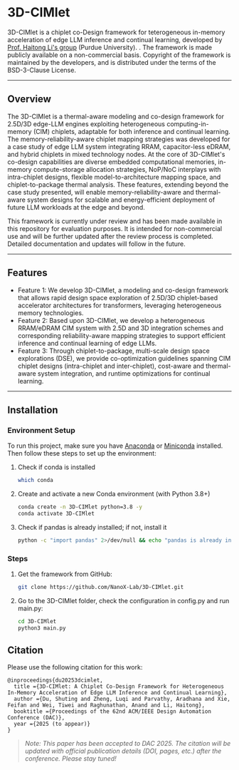 # 3D-CIMlet

3D-CIMlet is a chiplet co-Design framework for teterogeneous in-memory acceleration of edge LLM inference and continual learning, developed by [Prof. Haitong Li's group](https://engineering.purdue.edu/NanoX/) (Purdue University). . The framework is made publicly available on a non-commercial basis. Copyright of the framework is maintained by the developers, and is distributed under the terms of the BSD-3-Clause License.

<!-- ---

## Table of Contents

1. [Overview](#overview)
2. [Features](#features)
3. [Installation](#installation)
4. [Usage](#usage)
5. [Configuration](#configuration)
6. [Examples](#examples)
7. [Contributing](#contributing)
8. [License](#license) -->

---

## Overview

The 3D-CIMlet is a thermal-aware modeling and co-design framework for 2.5D/3D edge-LLM engines exploiting heterogeneous computing-in-memory (CIM) chiplets, adaptable for both inference and continual learning. The memory-reliability-aware chiplet mapping strategies was developed for a case study of edge LLM system integrating RRAM, capacitor-less eDRAM, and hybrid chiplets in mixed technology nodes. At the core of 3D-CIMlet's co-design capabilities are diverse embedded computational memories, in-memory compute-storage allocation strategies, NoP/NoC interplays with intra-chiplet designs, flexible model-to-architecture mapping space, and chiplet-to-package thermal analysis. These features, extending beyond the case study presented, will enable memory-reliability-aware and thermal-aware system designs for scalable and energy-efficient deployment of future LLM workloads at the edge and beyond.

This framework is currently under review and has been made available in this repository for evaluation purposes. It is intended for non-commercial use and will be further updated after the review process is completed. Detailed documentation and updates will follow in the future.

---

## Features

- Feature 1: We develop 3D-CIMlet, a modeling and co-design framework that allows rapid design space exploration of 2.5D/3D chiplet-based accelerator architectures for transformers, leveraging heterogeneous memory technologies.
- Feature 2: Based upon 3D-CIMlet, we develop a heterogeneous RRAM/eDRAM CIM system with 2.5D and 3D integration schemes and corresponding reliability-aware mapping strategies to support efficient inference and continual learning of edge LLMs.
- Feature 3: Through chiplet-to-package, multi-scale design space explorations (DSE), we provide co-optimization guidelines spanning CIM chiplet designs (intra-chiplet and inter-chiplet), cost-aware and thermal-aware system integration, and runtime optimizations for continual learning.

---

## Installation

### Environment Setup

To run this project, make sure you have [Anaconda](https://www.anaconda.com/) or [Miniconda](https://docs.conda.io/en/latest/miniconda.html) installed.
Then follow these steps to set up the environment:

1. Check if conda is installed
   ```bash
   which conda
2. Create and activate a new Conda environment (with Python 3.8+)
   ```bash
   conda create -n 3D-CIMlet python=3.8 -y
   conda activate 3D-CIMlet
3. Check if pandas is already installed; if not, install it
   ```bash
   python -c "import pandas" 2>/dev/null && echo "pandas is already installed" || (echo "Installing pandas..." && conda install pandas -y)

### Steps

1. Get the framework from GitHub:
   ```bash
   git clone https://github.com/NanoX-Lab/3D-CIMlet.git
2. Go to the 3D-CIMlet folder, check the configuration in config.py and run main.py:
   ```bash
   cd 3D-CIMlet
   python3 main.py

## Citation

Please use the following citation for this work:
```
@inproceedings{du20253dcimlet,
  title ={3D-CIMlet: A Chiplet Co-Design Framework for Heterogeneous In-Memory Acceleration of Edge LLM Inference and Continual Learning},
  author ={Du, Shuting and Zheng, Luqi and Parvathy, Aradhana and Xie, Feifan and Wei, Tiwei and Raghunathan, Anand and Li, Haitong},
  booktitle ={Proceedings of the 62nd ACM/IEEE Design Automation Conference (DAC)},
  year ={2025 (to appear)}
}
```
>  *Note: This paper has been accepted to DAC 2025. The citation will be updated with official publication details (DOI, pages, etc.) after the conference. Please stay tuned!*